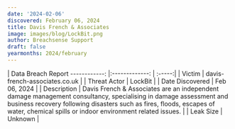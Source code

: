 ```yaml
---
date: '2024-02-06'
discovered: February 06, 2024
title: Davis French & Associates
image: images/blog/LockBit.png
author: Breachsense Support
draft: false
yearmonths: 2024/february
---
```



| Data Breach Report
------------:     |:-------------:    | :-----:|
| Victim      | davis-french-associates.co.uk      | 
| Threat Actor      | LockBit      | 
| Date Discovered      | Feb 06, 2024      | 
| Description      | Davis French & Associates are an independent damage management consultancy, specialising in damage assessment and business recovery following disasters such as fires, floods, escapes of water, chemical spills or indoor environment related issues.      | 
| Leak Size      | Unknown      | 

